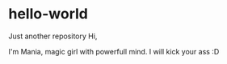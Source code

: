 # hello-world
Just another repository
Hi,

I'm Mania, magic girl with powerfull mind. I will kick your ass :D
